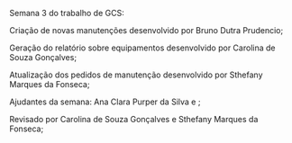   Semana 3 do trabalho de GCS: 
  
  Criação de novas manutenções desenvolvido por Bruno Dutra Prudencio;

  Geração do relatório sobre equipamentos desenvolvido por Carolina de Souza Gonçalves;

  Atualização dos pedidos de manutenção desenvolvido por Sthefany Marques da Fonseca;

  Ajudantes da semana: Ana Clara Purper da Silva e ;

  Revisado por Carolina de Souza Gonçalves e Sthefany Marques da Fonseca;
